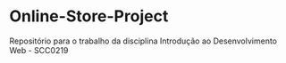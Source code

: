 # Online-Store-Project
Repositório para o trabalho da disciplina Introdução ao Desenvolvimento Web - SCC0219
